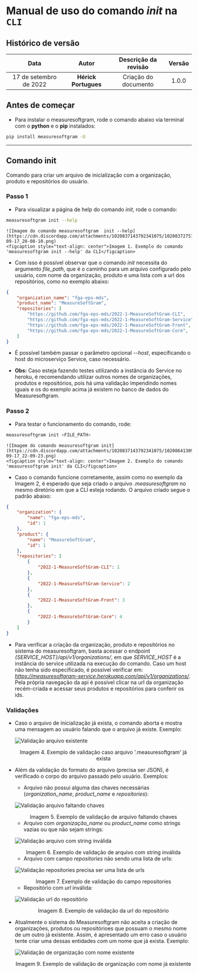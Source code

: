 # Manual de uso do comando *init* na `CLI`

## Histórico de versão

| Data | Autor | Descrição da revisão | Versão |
| :--: | :---: | :------------------: | :----: |
| 17 de setembro de 2022 | **Hérick Portugues** | Criação do documento | 1.0.0 |

## Antes de começar

- Para instalar o measuresoftgram, rode o comando abaixo via terminal com o **python** e o **pip** instalados:

```bash
pip install measuresoftgram -U
```

---
## Comando init

Comando para criar um arquivo de inicialização com a organização, produto e repositórios do usuário.

### Passo 1

- Para visualizar a página de help do comando _init_, rode o comando:
```bash
measuresoftgram init --help
```

    ![Imagem do comando measuresoftgram  init --help](https://cdn.discordapp.com/attachments/1020837143792341075/1020837275770302565/Screenshot_from_2022-09-17_20-08-10.png)
    <figcaption style="text-align: center">Imagem 1. Exemplo do comando 'measuresoftgram init --help' da CLI</figcaption>

- Com isso é possível observar que o comando _init_ necessita do argumento *file_path*, que é o caminho para um arquivo configurado pelo usuário, com nome da organização, produto e uma lista com a url dos repositórios, como no exemplo abaixo:

```json
{
    "organization_name": "fga-eps-mds",
    "product_name": "MeasureSoftGram",
    "repositories": [
        "https://github.com/fga-eps-mds/2022-1-MeasureSoftGram-CLI",
        "https://github.com/fga-eps-mds/2022-1-MeasureSoftGram-Service",
        "https://github.com/fga-eps-mds/2022-1-MeasureSoftGram-Front",
        "https://github.com/fga-eps-mds/2022-1-MeasureSoftGram-Core",
    ]
}
```

- É possível também passar o parâmetro opcional _--host_, especificando o host do microserviço Service, caso necessário.

- **Obs:** Caso esteja fazendo testes utilizando a instância do Service no heroku, é recomendando utilizar outros nomes de organizações, produtos e repositórios, pois há uma validação impendindo nomes iguais e os do exemplo acima já existem no banco de dados do Measuresoftgram.

### Passo 2

- Para testar o funcionamento do comando, rode:
```bash
measuresoftgram init <FILE_PATH>
```

    ![Imagem do comando measuresoftgram init](https://cdn.discordapp.com/attachments/1020837143792341075/1020864130988654682/Screenshot_from_2022-09-17_22-09-23.png)
    <figcaption style="text-align: center">Imagem 2. Exemplo do comando 'measuresoftgram init' da CLI</figcaption>

- Caso o comando funcione corretamente, assim como no exemplo da Imagem 2, é esperado que seja criado o arquivo _.measuresoftgram_ no mesmo diretório em que a CLI esteja rodando. O arquivo criado segue o padrão abaixo:

```json
{
    "organization": {
        "name": "fga-eps-mds",
        "id": 1
    },
    "product": {
        "name": "MeasureSoftGram",
        "id": 1
    },
    "repositories": [
        {
            "2022-1-MeasureSoftGram-CLI": 1
        },
        {
            "2022-1-MeasureSoftGram-Service": 2
        },
        {
            "2022-1-MeasureSoftGram-Front": 3
        },
        {
            "2022-1-MeasureSoftGram-Core": 4
        }
    ]
}
```

- Para verificar a criação da organização, produto e repositórios no sistema do measuresoftgram, basta acessar o endpoint *{SERVICE_HOST}/api/v1/organizations/*, em que *SERVICE_HOST* é a instância do service utilizada na execução do comando. Caso um host não tenha sido especificado, é possível verificar em: *https://measuresoftgram-service.herokuapp.com/api/v1/organizations/*. Pela própria navegação da api é possível clicar na url da organização recém-criada e acessar seus produtos e repositórios para conferir os ids.

### Validações

- Caso o arquivo de inicialização já exista, o comando aborta e mostra uma mensagem ao usuário falando que o arquivo já existe. Exemplo:

    ![Validação arquivo existente](https://cdn.discordapp.com/attachments/1020837143792341075/1020841015940219010/Screenshot_from_2022-09-17_20-34-43.png)
    <figcaption style="text-align: center">Imagem 4. Exemplo de validação caso arquivo '.measuresoftgram' já exista</figcaption>

- Além da validação do formato do arquivo (precisa ser JSON), é verificado o corpo do arquivo passado pelo usuário. Exemplos:

    - Arquivo não possui alguma das chaves necessárias (*organization_name*, *product_name* e *repositories*):

    ![Validação arquivo faltando chaves](https://cdn.discordapp.com/attachments/1020837143792341075/1020850913767858236/Screenshot_from_2022-09-17_21-07-51.png)
    <figcaption style="text-align: center">Imagem 5. Exemplo de validação de arquivo faltando chaves</figcaption>

    - Arquivo com *organização_name* ou *product_name* como strings vazias ou que não sejam strings:

    ![Validação arquivo com string inválida](https://cdn.discordapp.com/attachments/1020837143792341075/1020850914124378202/Screenshot_from_2022-09-17_21-09-22.png)
    <figcaption style="text-align: center">Imagem 6. Exemplo de validação de arquivo com string inválida</figcaption>

    - Arquivo com campo *repositories* não sendo uma lista de urls:

    ![Validação repositories precisa ser uma lista de urls](https://cdn.discordapp.com/attachments/1020837143792341075/1020850914455736440/Screenshot_from_2022-09-17_21-13-19.png)
    <figcaption style="text-align: center">Imagem 7. Exemplo de validação do campo repositories</figcaption>

    - Repositório com *url* inválida:

    ![Validação url do repositório](https://cdn.discordapp.com/attachments/1020837143792341075/1020850914866765884/Screenshot_from_2022-09-17_21-14-05.png)
    <figcaption style="text-align: center">Imagem 8. Exemplo de validação da url do repositório</figcaption>

- Atualmente o sistema do Measuresoftgram não aceita a criação de organizações, produtos ou repositórioes que possuam o mesmo nome de um outro já existente. Assim, é apresentado um erro caso o usuário tente criar uma dessas entidades com um nome que já exista. Exemplo:

    ![Validação de organização com nome existente](https://cdn.discordapp.com/attachments/1020837143792341075/1020852341685092413/Screenshot_from_2022-09-17_21-22-33.png)
    <figcaption style="text-align: center">Imagem 9. Exemplo de validação de organização com nome já existente</figcaption>

